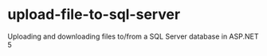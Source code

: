 # upload-file-to-sql-server
Uploading and downloading files to/from a SQL Server database in ASP.NET 5
